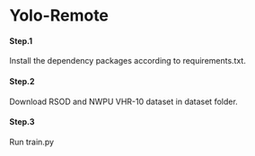 # Yolo-Remote

#### Step.1

Install the dependency packages according to requirements.txt.

#### Step.2

Download RSOD and NWPU VHR-10 dataset in dataset folder.

#### Step.3

Run train.py
